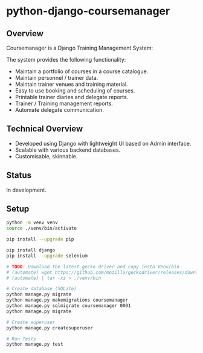 # python-django-coursemanager

## Overview

Coursemanager is a Django Training Management System:

The system provides the following functionality:

* Maintain a portfolio of courses in a course catalogue.
* Maintain personnel / trainer data.
* Maintain trainer venues and training material.
* Easy to use booking and scheduling of courses.
* Printable trainer diaries and delegate reports.
* Trainer / Training management reports.
* Automate delegate communication.

## Technical Overview

* Developed using Django with lightweight UI based on Admin interface.
* Scalable with various backend databases.
* Customisable, skinnable.

## Status

In development. 

## Setup
``` bash
python -m venv venv
source ./venv/bin/activate

pip install --upgrade pip

pip install django
pip install --upgrade selenium

# TODO: Download the latest gecko driver and copy insto Venv/bin
# (automate) wget https://github.com/mozilla/geckodriver/releases/download/v0.23.0/geckodriver-v0.23.0-linux64.tar.gz
# (automate) | tar -xz > ./venv/bin 

# Create database (SQLite)
python manage.py migrate
python manage.py makemigrations coursemanager
python manage.py sqlmigrate coursemanager 0001
python manage.py migrate

# Create superuser
python manage.py createsuperuser

# Run Tests
python manage.py test
```